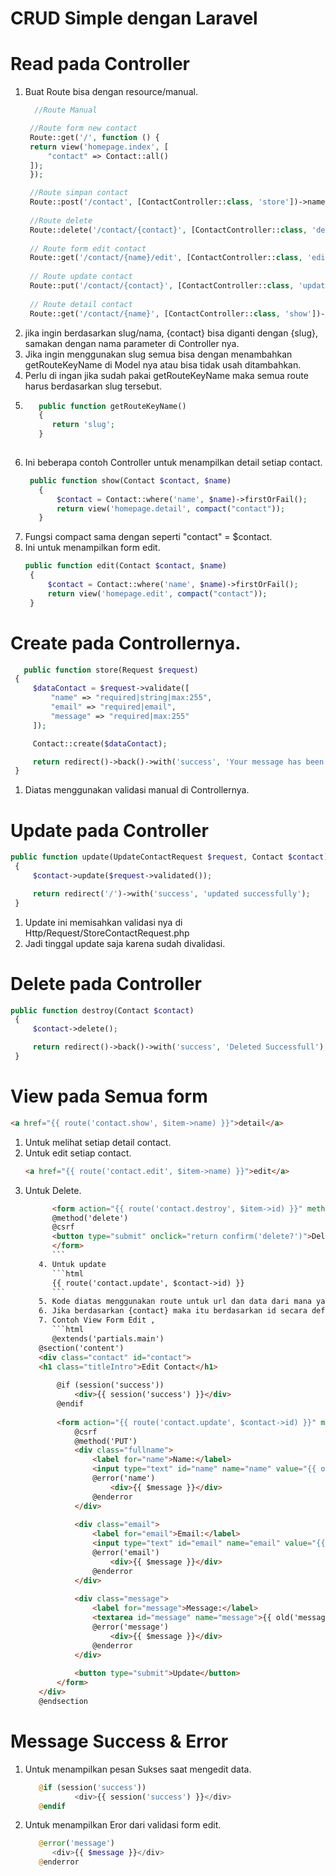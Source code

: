 # CRUD Simple dengan Laravel

# Read pada Controller
1. Buat Route bisa dengan resource/manual.
   ```php
     //Route Manual

    //Route form new contact
    Route::get('/', function () {
    return view('homepage.index', [
        "contact" => Contact::all()
    ]);
    });
   
    //Route simpan contact
    Route::post('/contact', [ContactController::class, 'store'])->name('contact.submit');
    
    //Route delete
    Route::delete('/contact/{contact}', [ContactController::class, 'destroy'])->name('contact.destroy');
    
    // Route form edit contact
    Route::get('/contact/{name}/edit', [ContactController::class, 'edit'])->name('contact.edit');
    
    // Route update contact
    Route::put('/contact/{contact}', [ContactController::class, 'update'])->name('contact.update');
    
    // Route detail contact
    Route::get('/contact/{name}', [ContactController::class, 'show'])->name('contact.show');
   ```
2. jika ingin berdasarkan slug/nama, {contact} bisa diganti dengan {slug}, samakan dengan nama parameter di Controller nya.
3. Jika ingin menggunakan slug semua bisa dengan menambahkan getRouteKeyName di Model nya atau bisa tidak usah ditambahkan.
4. Perlu di ingan jika sudah pakai getRouteKeyName maka semua route harus berdasarkan slug tersebut.
5. ```php
      public function getRouteKeyName()
      {
         return 'slug';
      }
      
   ```
6. Ini beberapa contoh Controller untuk menampilkan detail setiap contact.
   ```php
    public function show(Contact $contact, $name)
      {
          $contact = Contact::where('name', $name)->firstOrFail();
          return view('homepage.detail', compact("contact"));
      }  
   ```
7. Fungsi compact sama dengan seperti "contact" = $contact.
8. Ini untuk menampilkan form edit.
   ```php
   public function edit(Contact $contact, $name)
    {
        $contact = Contact::where('name', $name)->firstOrFail();
        return view('homepage.edit', compact("contact"));
    }
   ```

# Create pada Controllernya.
   ```php
      public function store(Request $request)
    {
        $dataContact = $request->validate([
            "name" => "required|string|max:255",
            "email" => "required|email",
            "message" => "required|max:255"
        ]);

        Contact::create($dataContact);

        return redirect()->back()->with('success', 'Your message has been sent successfully!');
    }
   ```
1. Diatas menggunakan validasi manual di Controllernya.

# Update pada Controller
   ```php
   public function update(UpdateContactRequest $request, Contact $contact)
    {
        $contact->update($request->validated());

        return redirect('/')->with('success', 'updated successfully');
    }
   ```
1. Update ini memisahkan validasi nya di Http/Request/StoreContactRequest.php
2. Jadi tinggal update saja karena sudah divalidasi.

# Delete pada Controller
   ```php
   public function destroy(Contact $contact)
    {
        $contact->delete();

        return redirect()->back()->with('success', 'Deleted Successfull');
    }
   ```

# View pada Semua form
   ```html
   <a href="{{ route('contact.show', $item->name) }}">detail</a>
   ```
1. Untuk melihat setiap detail contact.
2. Untuk edit setiap contact.
   ```html
   <a href="{{ route('contact.edit', $item->name) }}">edit</a>
   ```
3. Untuk Delete.
   ```html
         <form action="{{ route('contact.destroy', $item->id) }}" method="POST">
         @method('delete')
         @csrf
         <button type="submit" onclick="return confirm('delete?')">Delete</button>
         </form>
         ```
      4. Untuk update
         ```html
         {{ route('contact.update', $contact->id) }}
         ```
      5. Kode diatas menggunakan route untuk url dan data dari mana yang ingin di lihat/edit/update dengan menambahkan berdasarkan apa.  Misal di Route nya berdasarkan nama maka $item->name.
      6. Jika berdasarkan {contact} maka itu berdasarkan id secara default jadi $item->id.
      7. Contoh View Form Edit ,
         ```html
         @extends('partials.main')
      @section('content')
      <div class="contact" id="contact">
      <h1 class="titleIntro">Edit Contact</h1>
      
          @if (session('success'))
              <div>{{ session('success') }}</div>
          @endif
      
          <form action="{{ route('contact.update', $contact->id) }}" method="POST">
              @csrf
              @method('PUT')
              <div class="fullname">
                  <label for="name">Name:</label>
                  <input type="text" id="name" name="name" value="{{ old('name', $contact->name) }}">
                  @error('name')
                      <div>{{ $message }}</div>
                  @enderror
              </div>
      
              <div class="email">
                  <label for="email">Email:</label>
                  <input type="text" id="email" name="email" value="{{ old('email', $contact->email) }}">
                  @error('email')
                      <div>{{ $message }}</div>
                  @enderror
              </div>
      
              <div class="message">
                  <label for="message">Message:</label>
                  <textarea id="message" name="message">{{ old('message', $contact->message) }}</textarea>
                  @error('message')
                      <div>{{ $message }}</div>
                  @enderror
              </div>
      
              <button type="submit">Update</button>
          </form>
      </div>
      @endsection
   ```

# Message Success & Error

1. Untuk menampilkan pesan Sukses saat mengedit data.
   ```php
      @if (session('success'))
              <div>{{ session('success') }}</div>
      @endif
   ```
2. Untuk menampilkan Eror dari validasi form edit.
   ```php
      @error('message')
         <div>{{ $message }}</div>
      @enderror
   ```
    
